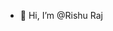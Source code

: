 - 👋 Hi, I’m @Rishu Raj

<!---
rishuraj1708/rishuraj1708 is a ✨ special ✨ repository because its `README.md` (this file) appears on your GitHub profile.
You can click the Preview link to take a look at your changes.
--->
